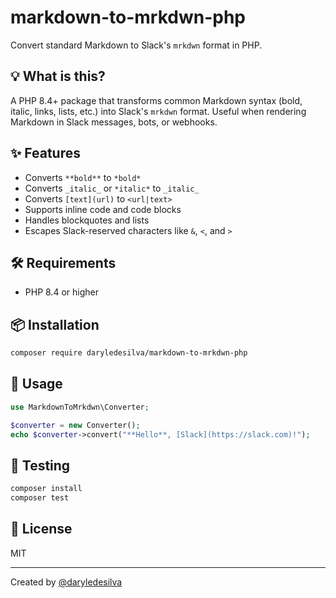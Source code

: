 # markdown-to-mrkdwn-php

Convert standard Markdown to Slack's `mrkdwn` format in PHP.

## 💡 What is this?

A PHP 8.4+ package that transforms common Markdown syntax (bold, italic, links, lists, etc.) into Slack's `mrkdwn` format. Useful when rendering Markdown in Slack messages, bots, or webhooks.

## ✨ Features

* Converts `**bold**` to `*bold*`
* Converts `_italic_` or `*italic*` to `_italic_`
* Converts `[text](url)` to `<url|text>`
* Supports inline code and code blocks
* Handles blockquotes and lists
* Escapes Slack-reserved characters like `&`, `<`, and `>`

## 🛠 Requirements

* PHP 8.4 or higher

## 📦 Installation

```bash
composer require daryledesilva/markdown-to-mrkdwn-php
```

## 🚀 Usage

```php
use MarkdownToMrkdwn\Converter;

$converter = new Converter();
echo $converter->convert("**Hello**, [Slack](https://slack.com)!");
```

## 🧪 Testing

```bash
composer install
composer test
```

## 📄 License

MIT

---

Created by [@daryledesilva](https://github.com/daryledesilva)